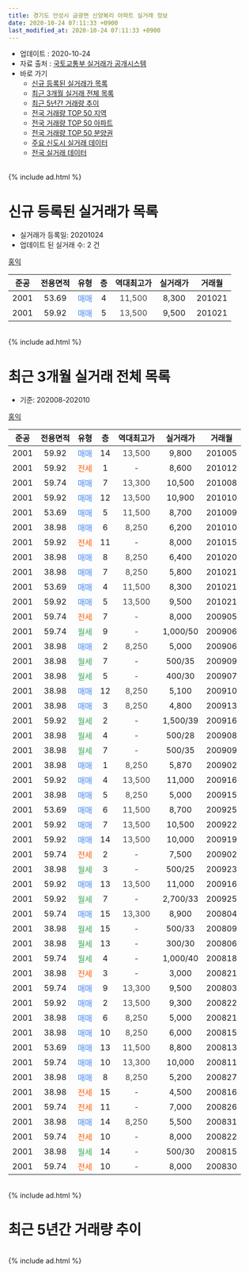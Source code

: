 ```yaml
---
title: 경기도 안성시 금광면 신양복리 아파트 실거래 정보
date: 2020-10-24 07:11:33 +0900
last_modified_at: 2020-10-24 07:11:33 +0900
---
```


* 업데이트 : 2020-10-24
* 자료 출처 : [국토교통부 실거래가 공개시스템](http://rt.molit.go.kr)
* 바로 가기
    * [신규 등록된 실거래가 목록](#신규-등록된-실거래가-목록)
    * [최근 3개월 실거래 전체 목록](#최근-3개월-실거래-전체-목록)
    * [최근 5년간 거래량 추이](#최근-5년간-거래량-추이)
    * [전국 거래량 TOP 50 지역](https://inasie.github.io/apt-trade-info/최근-3개월-전국에서-가장-거래가-많이-발생한-지역)
    * [전국 거래량 TOP 50 아파트](https://inasie.github.io/apt-trade-info/최근-3개월-전국에서-가장-거래가-많이-발생한-아파트)
    * [전국 거래량 TOP 50 분양권](https://inasie.github.io/apt-trade-info/최근-3개월-전국에서-가장-거래가-많이-발생한-분양권)
    * [주요 신도시 실거래 데이터](https://inasie.github.io/apt-trade-info/주요-신도시)
    * [전국 실거래 데이터](https://inasie.github.io/apt-trade-info/전국)
<br>
{% include ad.html %}
<br>

# 신규 등록된 실거래가 목록
* 실거래가 등록일: 20201024
* 업데이트 된 실거래 수: 2 건


[홍익](https://search.naver.com/search.naver?query=%EA%B2%BD%EA%B8%B0%EB%8F%84+%EC%95%88%EC%84%B1%EC%8B%9C+%EA%B8%88%EA%B4%91%EB%A9%B4+%EC%8B%A0%EC%96%91%EB%B3%B5%EB%A6%AC+%ED%99%8D%EC%9D%B5)

|준공|전용면적|유형|층|역대최고가|실거래가|거래월|
|:---:|:---:|:---:|:---:|:---:|:---:|:---:|
|2001|53.69|<span style="color:#4285f3">매매</span>|4|<span style="color:#444444">11,500</span>|8,300|201021|
|2001|59.92|<span style="color:#4285f3">매매</span>|5|<span style="color:#444444">13,500</span>|9,500|201021|


<br>
{% include ad.html %}
<br>

# 최근 3개월 실거래 전체 목록
* 기준: 202008-202010


[홍익](https://search.naver.com/search.naver?query=%EA%B2%BD%EA%B8%B0%EB%8F%84+%EC%95%88%EC%84%B1%EC%8B%9C+%EA%B8%88%EA%B4%91%EB%A9%B4+%EC%8B%A0%EC%96%91%EB%B3%B5%EB%A6%AC+%ED%99%8D%EC%9D%B5)

|준공|전용면적|유형|층|역대최고가|실거래가|거래월|
|:---:|:---:|:---:|:---:|:---:|:---:|:---:|
|2001|59.92|<span style="color:#4285f3">매매</span>|14|<span style="color:#444444">13,500</span>|9,800|201005|
|2001|59.92|<span style="color:#ff5a00">전세</span>|1|<span style="color:#444444">-</span>|8,600|201012|
|2001|59.74|<span style="color:#4285f3">매매</span>|7|<span style="color:#444444">13,300</span>|10,500|201008|
|2001|59.92|<span style="color:#4285f3">매매</span>|12|<span style="color:#444444">13,500</span>|10,900|201010|
|2001|53.69|<span style="color:#4285f3">매매</span>|5|<span style="color:#444444">11,500</span>|8,700|201009|
|2001|38.98|<span style="color:#4285f3">매매</span>|6|<span style="color:#444444">8,250</span>|6,200|201010|
|2001|59.92|<span style="color:#ff5a00">전세</span>|11|<span style="color:#444444">-</span>|8,000|201015|
|2001|38.98|<span style="color:#4285f3">매매</span>|8|<span style="color:#444444">8,250</span>|6,400|201020|
|2001|38.98|<span style="color:#4285f3">매매</span>|7|<span style="color:#444444">8,250</span>|5,800|201021|
|2001|53.69|<span style="color:#4285f3">매매</span>|4|<span style="color:#444444">11,500</span>|8,300|201021|
|2001|59.92|<span style="color:#4285f3">매매</span>|5|<span style="color:#444444">13,500</span>|9,500|201021|
|2001|59.74|<span style="color:#ff5a00">전세</span>|7|<span style="color:#444444">-</span>|8,000|200905|
|2001|59.74|<span style="color:#34a853">월세</span>|9|<span style="color:#444444">-</span>|1,000/50|200906|
|2001|38.98|<span style="color:#4285f3">매매</span>|2|<span style="color:#444444">8,250</span>|5,000|200906|
|2001|38.98|<span style="color:#34a853">월세</span>|7|<span style="color:#444444">-</span>|500/35|200909|
|2001|38.98|<span style="color:#34a853">월세</span>|5|<span style="color:#444444">-</span>|400/30|200907|
|2001|38.98|<span style="color:#4285f3">매매</span>|12|<span style="color:#444444">8,250</span>|5,100|200910|
|2001|38.98|<span style="color:#4285f3">매매</span>|3|<span style="color:#444444">8,250</span>|4,800|200913|
|2001|59.92|<span style="color:#34a853">월세</span>|2|<span style="color:#444444">-</span>|1,500/39|200916|
|2001|38.98|<span style="color:#34a853">월세</span>|4|<span style="color:#444444">-</span>|500/28|200908|
|2001|38.98|<span style="color:#34a853">월세</span>|7|<span style="color:#444444">-</span>|500/35|200909|
|2001|38.98|<span style="color:#4285f3">매매</span>|1|<span style="color:#444444">8,250</span>|5,870|200902|
|2001|59.92|<span style="color:#4285f3">매매</span>|4|<span style="color:#444444">13,500</span>|11,000|200916|
|2001|38.98|<span style="color:#4285f3">매매</span>|5|<span style="color:#444444">8,250</span>|5,000|200915|
|2001|53.69|<span style="color:#4285f3">매매</span>|6|<span style="color:#444444">11,500</span>|8,700|200925|
|2001|59.92|<span style="color:#4285f3">매매</span>|7|<span style="color:#444444">13,500</span>|10,500|200922|
|2001|59.92|<span style="color:#4285f3">매매</span>|14|<span style="color:#444444">13,500</span>|10,000|200919|
|2001|59.74|<span style="color:#ff5a00">전세</span>|2|<span style="color:#444444">-</span>|7,500|200902|
|2001|38.98|<span style="color:#34a853">월세</span>|3|<span style="color:#444444">-</span>|500/25|200923|
|2001|59.92|<span style="color:#4285f3">매매</span>|13|<span style="color:#444444">13,500</span>|11,000|200916|
|2001|59.92|<span style="color:#34a853">월세</span>|7|<span style="color:#444444">-</span>|2,700/33|200925|
|2001|59.74|<span style="color:#4285f3">매매</span>|15|<span style="color:#444444">13,300</span>|8,900|200804|
|2001|38.98|<span style="color:#34a853">월세</span>|15|<span style="color:#444444">-</span>|500/33|200809|
|2001|38.98|<span style="color:#34a853">월세</span>|13|<span style="color:#444444">-</span>|300/30|200806|
|2001|59.74|<span style="color:#34a853">월세</span>|4|<span style="color:#444444">-</span>|1,000/40|200818|
|2001|38.98|<span style="color:#ff5a00">전세</span>|3|<span style="color:#444444">-</span>|3,000|200821|
|2001|59.74|<span style="color:#4285f3">매매</span>|9|<span style="color:#444444">13,300</span>|9,500|200803|
|2001|59.92|<span style="color:#4285f3">매매</span>|2|<span style="color:#444444">13,500</span>|9,300|200822|
|2001|38.98|<span style="color:#4285f3">매매</span>|6|<span style="color:#444444">8,250</span>|5,000|200821|
|2001|38.98|<span style="color:#4285f3">매매</span>|10|<span style="color:#444444">8,250</span>|6,000|200815|
|2001|53.69|<span style="color:#4285f3">매매</span>|13|<span style="color:#444444">11,500</span>|8,800|200813|
|2001|59.74|<span style="color:#4285f3">매매</span>|10|<span style="color:#444444">13,300</span>|10,000|200811|
|2001|38.98|<span style="color:#4285f3">매매</span>|8|<span style="color:#444444">8,250</span>|5,200|200827|
|2001|38.98|<span style="color:#ff5a00">전세</span>|15|<span style="color:#444444">-</span>|4,500|200816|
|2001|59.74|<span style="color:#ff5a00">전세</span>|11|<span style="color:#444444">-</span>|7,000|200826|
|2001|38.98|<span style="color:#4285f3">매매</span>|14|<span style="color:#444444">8,250</span>|5,500|200831|
|2001|59.74|<span style="color:#ff5a00">전세</span>|10|<span style="color:#444444">-</span>|8,000|200822|
|2001|38.98|<span style="color:#34a853">월세</span>|14|<span style="color:#444444">-</span>|500/30|200815|
|2001|59.74|<span style="color:#ff5a00">전세</span>|10|<span style="color:#444444">-</span>|8,000|200830|


<br>
{% include ad.html %}
<br>

# 최근 5년간 거래량 추이


<div style="width:100%;">
    <canvas id="deal_progress" height="200"></canvas>
</div>

<script>
new Chart(document.getElementById("deal_progress"), {
    type: 'line',
    data: {
        labels: ['201510','201511','201512','201601','201602','201603','201604','201605','201606','201607','201608','201609','201610','201611','201612','201701','201702','201703','201704','201705','201706','201707','201708','201709','201710','201711','201712','201801','201802','201803','201804','201805','201806','201807','201808','201809','201810','201811','201812','201901','201902','201903','201904','201905','201906','201907','201908','201909','201910','201911','201912','202001','202002','202003','202004','202005','202006','202007','202008','202009','202010'],
        datasets: [{
            label: '매매',
            pointRadius: 1,
            data: [10, 3, 8, 7, 5, 9, 12, 12, 11, 5, 14, 3, 10, 3, 6, 3, 6, 11, 5, 11, 11, 10, 10, 11, 0, 8, 3, 8, 4, 8, 7, 7, 5, 8, 9, 1, 3, 2, 5, 9, 10, 8, 6, 7, 5, 2, 5, 7, 2, 6, 10, 2, 14, 13, 19, 13, 16, 19, 9, 10, 9],
            borderColor: "rgba(255, 201, 14, 1)",
            backgroundColor: "rgba(255, 201, 14, 0.5)",
            fill: false,
            lineTension: 0
        },{
            label: '전월세',
            pointRadius: 1,
            data: [9, 4, 8, 9, 9, 11, 11, 5, 8, 10, 12, 7, 13, 4, 4, 5, 7, 8, 5, 5, 8, 6, 4, 4, 2, 13, 9, 11, 10, 9, 13, 9, 6, 11, 7, 4, 6, 5, 8, 8, 9, 10, 13, 6, 15, 8, 11, 7, 14, 11, 8, 6, 13, 13, 11, 11, 4, 8, 9, 10, 2],
            borderColor: "rgba(0, 141, 185, 1)",
            backgroundColor: "rgba(0, 141, 185, 0.5)",
            fill: false,
            lineTension: 0
        }
        ]
    },
    options: {
        responsive: true,
        title: {
            display: false
        },
        tooltips: {
            mode: 'index',
            intersect: false
        },
        hover: {
            mode: 'nearest',
            intersect: true
        },
        scales: {
            xAxes: [{
                display: true,
                scaleLabel: {
                    display: true,
                    labelString: '년/월'
                }
            }],
            yAxes: [{
                display: true,
                ticks: {
                    suggestedMin: 0,
                },
                scaleLabel: {
                    display: true,
                    labelString: '실거래 수'
                }
            }]
        }
    }
});

</script>


<br>
{% include ad.html %}
<br>

